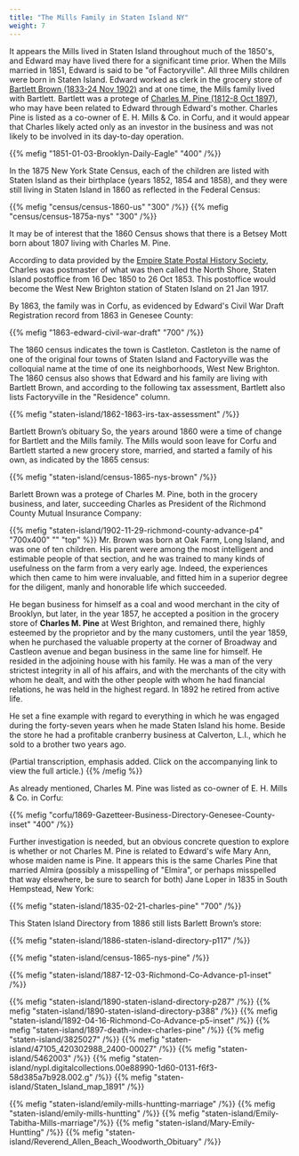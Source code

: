 ```yaml
---
title: "The Mills Family in Staten Island NY"
weight: 7
---
```


It appears the Mills lived in Staten Island throughout much of the 1850's, and Edward may have lived there for a significant time prior. When the Mills married in 1851, Edward is said to be "of Factoryville". All three Mills children were born in Staten Island. Edward worked as clerk in the grocery store of [Bartlett Brown (1833-24 Nov 1902)](https://www.findagrave.com/memorial/199802084/bartlett-brown) and at one time, the Mills family lived with Bartlett. Bartlett was a protege of [Charles M. Pine (1812-8 Oct 1897)](https://www.findagrave.com/memorial/199952123/charles-m-pine), who may have been related to Edward through Edward's mother. Charles Pine is listed as a co-owner of E. H. Mills & Co. in Corfu, and it would appear that Charles likely acted only as an investor in the business and was not likely to be involved in its day-to-day operation. 

<!--more-->

{{% mefig "1851-01-03-Brooklyn-Daily-Eagle" "400" /%}}

In the 1875 New York State Census, each of the children are listed with Staten Island as their birthplace (years 1852, 1854 and 1858), and they were still living in Staten Island in 1860 as reflected in the Federal Census:

<div class="gallery">
{{% mefig "census/census-1860-us" "300" /%}}
{{% mefig "census/census-1875a-nys" "300" /%}}
</div>

It may be of interest that the 1860 Census shows that there is a Betsey Mott born about 1807 living with Charles M. Pine.

According to data provided by the [Empire State Postal History Society](https://www.esphs.org/), Charles was postmaster of what was then called the North Shore, Staten Island postoffice from 16 Dec 1850 to 26 Oct 1853. This postoffice would become the West New Brighton station of Staten Island on 21 Jan 1917.

By 1863, the family was in Corfu, as evidenced by Edward's Civil War Draft Registration record from 1863 in Genesee County:

{{% mefig "1863-edward-civil-war-draft" "700" /%}}

The 1860 census indicates the town is Castleton. Castleton is the name of one of the original four towns of Staten Island and Factoryville was the colloquial name at the time of one its neighborhoods, West New Brighton. The 1860 census also shows that Edward and his family are living with Bartlett Brown, and according to the following tax assessment, Bartlett also lists Factoryville in the "Residence" column.

{{% mefig "staten-island/1862-1863-irs-tax-assessment" /%}}

Bartlett Brown’s obituary
So, the years around 1860 were a time of change for Bartlett and the Mills family. The Mills would soon leave for Corfu and Bartlett started a new grocery store, married, and started a family of his own, as indicated by the 1865 census:

{{% mefig "staten-island/census-1865-nys-brown" /%}}

Barlett Brown was a protege of Charles M. Pine, both in the grocery business, and later, succeeding Charles as President of the Richmond County Mutual Insurance Company:

{{% mefig "staten-island/1902-11-29-richmond-county-advance-p4" "700x400" "" "top" %}}
Mr. Brown was born at Oak Farm, Long Island, and was one of ten children. His parent were among the most intelligent and estimable people of that section, and he was trained to many kinds of usefulness on the farm from a very early age. Indeed, the experiences which then came to him were invaluable, and fitted him in a superior degree for the diligent, manly and honorable life which succeeded.

He began business for himself as a coal and wood merchant in the city of Brooklyn, but later, in the year 1857, he accepted a position in the grocery store of **Charles M. Pine** at West Brighton, and remained there, highly esteemed by the proprietor and by the many customers, until the year 1859, when he purchased the valuable property at the corner of Broadway and Castleon avenue and began business in the same line for himself. He resided in the adjoining house with his family. He was a man of the very strictest integrity in all of his affairs, and with the merchants of the city with whom he dealt, and with the other people with whom he had financial relations, he was held in the highest regard. In 1892 he retired from active life.

He set a fine example with regard to everything in which he was engaged during the forty-seven years when he made Staten Island his home. Beside the store he had a profitable cranberry business at Calverton, L.I., which he sold to a brother two years ago.

(Partial transcription, emphasis added. Click on the accompanying link to view the full article.)
{{% /mefig %}}

As already mentioned, Charles M. Pine was listed as co-owner of E. H. Mills & Co. in Corfu:

{{% mefig "corfu/1869-Gazetteer-Business-Directory-Genesee-County-inset" "400" /%}}

Further investigation is needed, but an obvious concrete question to explore is whether or not Charles M. Pine is related to Edward's wife Mary Ann, whose maiden name is Pine. It appears this is the same Charles Pine that married Almira (possibly a misspelling of "Elmira", or perhaps misspelled that way elsewhere, be sure to search for both) Jane Loper in 1835 in South Hempstead, New York: 

{{% mefig "staten-island/1835-02-21-charles-pine" "700" /%}}

This Staten Island Directory from 1886 still lists Barlett Brown’s store:

{{% mefig "staten-island/1886-staten-island-directory-p117" /%}}


{{% mefig "staten-island/census-1865-nys-pine" /%}}

{{% mefig "staten-island/1887-12-03-Richmond-Co-Advance-p1-inset" /%}}

{{% mefig "staten-island/1890-staten-island-directory-p287" /%}}
{{% mefig "staten-island/1890-staten-island-directory-p388" /%}}
{{% mefig "staten-island/1892-04-16-Richmond-Co-Advance-p5-inset" /%}}
{{% mefig "staten-island/1897-death-index-charles-pine" /%}}
{{% mefig "staten-island/3825027" /%}}
{{% mefig "staten-island/47105_420302988_2400-00027" /%}}
{{% mefig "staten-island/5462003" /%}}
{{% mefig "staten-island/nypl.digitalcollections.00e88990-1d60-0131-f6f3-58d385a7b928.002.g" /%}}
{{% mefig "staten-island/Staten_Island_map_1891" /%}}


{{% mefig "staten-island/emily-mills-huntting-marriage" /%}}
{{% mefig "staten-island/emily-mills-huntting" /%}}
{{% mefig "staten-island/Emily-Tabitha-Mills-marriage"/%}}
{{% mefig "staten-island/Mary-Emily-Huntting" /%}}
{{% mefig "staten-island/Reverend_Allen_Beach_Woodworth_Obituary" /%}}
